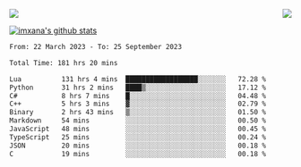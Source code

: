 <p>
  <a href="https://count.getloli.com/"><img src="https://count.getloli.com/get/@xana.readme?theme=moebooru-h"></a>
  <img src="https://weather-icon.journeyad.repl.co/@hangzhou?v=1" align="right">
</p>


<a href="https://github.com/imxana"><img align="center" src="https://github-readme-stats.vercel.app/api?username=imxana&show_icons=true&include_all_commits=true&hide_border=tru&custom_title=imxana%27s%20Github%20Stats" alt="imxana's github stats" /></a> 

<!--START_SECTION:waka-->

```txt
From: 22 March 2023 - To: 25 September 2023

Total Time: 181 hrs 20 mins

Lua          131 hrs 4 mins  ██████████████████░░░░░░░   72.28 %
Python       31 hrs 2 mins   ████▒░░░░░░░░░░░░░░░░░░░░   17.12 %
C#           8 hrs 7 mins    █░░░░░░░░░░░░░░░░░░░░░░░░   04.48 %
C++          5 hrs 3 mins    ▓░░░░░░░░░░░░░░░░░░░░░░░░   02.79 %
Binary       2 hrs 43 mins   ▒░░░░░░░░░░░░░░░░░░░░░░░░   01.50 %
Markdown     54 mins         ░░░░░░░░░░░░░░░░░░░░░░░░░   00.50 %
JavaScript   48 mins         ░░░░░░░░░░░░░░░░░░░░░░░░░   00.45 %
TypeScript   25 mins         ░░░░░░░░░░░░░░░░░░░░░░░░░   00.24 %
JSON         20 mins         ░░░░░░░░░░░░░░░░░░░░░░░░░   00.18 %
C            19 mins         ░░░░░░░░░░░░░░░░░░░░░░░░░   00.18 %
```

<!--END_SECTION:waka-->
